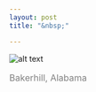 ```yaml
---
layout: post
title: "&nbsp;"

---
```

![alt text](https://jonkalev.s3.us-west-2.amazonaws.com/20230401_bakerhill.jpg)
<p style="color: grey; font-size: 16px;">Bakerhill, Alabama</p>




